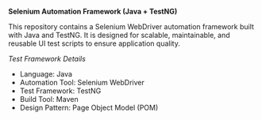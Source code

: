 **Selenium Automation Framework (Java + TestNG)**

This repository contains a Selenium WebDriver automation framework built with Java and TestNG. It is designed for scalable, maintainable, and reusable UI test scripts to ensure application quality.

*Test Framework Details*

- Language: Java
- Automation Tool: Selenium WebDriver
- Test Framework: TestNG
- Build Tool: Maven
- Design Pattern: Page Object Model (POM)
